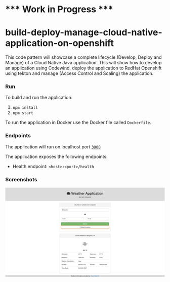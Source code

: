 # *** Work in Progress ***

# build-deploy-manage-cloud-native-application-on-openshift
This code pattern will showcase a complete lifecycle (Develop, Deploy and Manage) of a Cloud Native Java application. This will show how to develop an application using Codewind, deploy the application to RedHat Openshift using tekton and manage (Access Control and Scaling) the application.

### Run

To build and run the application:
1. `npm install`
2. `npm start`

To run the application in Docker use the Docker file called `Dockerfile`.

### Endpoints

The application will run on localhost port [`3000`](http://localhost:3000)

The application exposes the following endpoints:
* Health endpoint: `<host>:<port>/health`

### Screenshots

![](/doc/source/images/screenshot.png)


